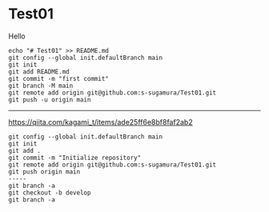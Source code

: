 # Test01
Hello

```
echo "# Test01" >> README.md
git config --global init.defaultBranch main
git init
git add README.md
git commit -m "first commit"
git branch -M main
git remote add origin git@github.com:s-sugamura/Test01.git
git push -u origin main
```

----------
https://qiita.com/kagami_t/items/ade25ff6e8bf8faf2ab2

```
git config --global init.defaultBranch main
git init
git add .
git commit -m "Initialize repository"
git remote add origin git@github.com:s-sugamura/Test01.git
git push origin main
-----
git branch -a
git checkout -b develop
git branch -a
```
